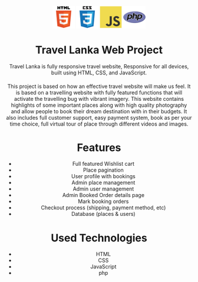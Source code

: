 <div align="center">
      <img src="https://raw.githubusercontent.com/devicons/devicon/master/icons/html5/html5-original-wordmark.svg" alt="html5" width="60" height="60"/>
      <img src="https://raw.githubusercontent.com/devicons/devicon/master/icons/css3/css3-original-wordmark.svg" alt="css3" width="60" height="60"/>
      <img src="https://raw.githubusercontent.com/devicons/devicon/master/icons/javascript/javascript-original.svg" alt="javascript" width="60" height="60"/>
      <img src="https://raw.githubusercontent.com/devicons/devicon/master/icons/php/php-original.svg" alt="php" width="60" height="60"/>
</div>


<div align="center">

# Travel Lanka Web Project

Travel Lanka is fully responsive travel website,
Responsive for all devices, built using HTML, CSS, and JavaScript.

####
This project is based on how an effective travel website will make us feel. It is based on a travelling website with fully featured functions that will activate the travelling bug with vibrant imagery. This website contains highlights of some important places along with high quality photography and allow people to book their dream destination with in their budgets. It also includes full customer support, easy payment system, book as per your time choice, full virtual tour of place through different videos and images.

# Features

* Full featured Wishlist cart
* Place pagination
* User profile with bookings
* Admin place management
* Admin user management
* Admin Booked Order details page
* Mark booking orders
* Checkout process (shipping, payment method, etc)
* Database (places & users)


####

# Used Technologies

* HTML
* CSS
* JavaScript
* php
